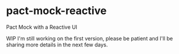# pact-mock-reactive
Pact Mock with a Reactive UI

WIP
I'm still working on the first version, please be patient and I'll be sharing more details in the next few days.
